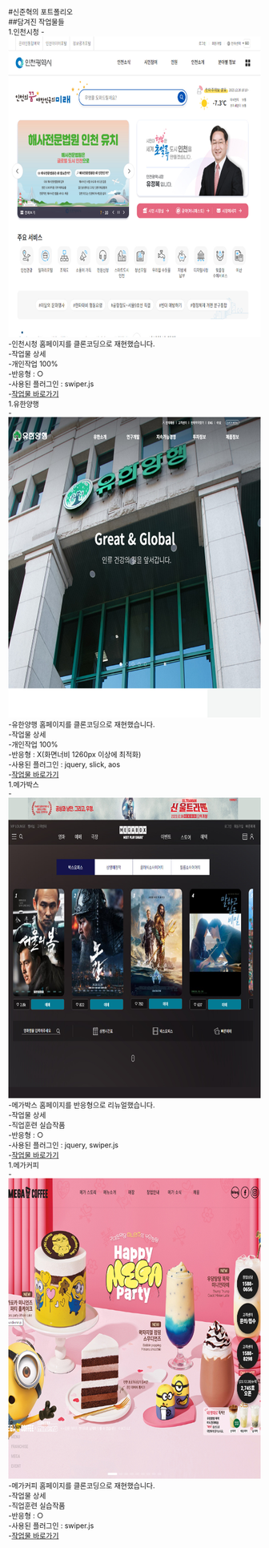#신준혁의 포트폴리오    
##담겨진 작업물들   
1.인천시청
    -<img src="./assets/images/preview-incheon.jpg" width="600" height="600">   
    -인천시청 홈페이지를 클론코딩으로 재현했습니다.     
    -작업물 상세    
        -개인작업 100%      
        -반응형 : ○     
        -사용된 플러그인 : swiper.js    
    -[작업물 바로가기](https://dunadan613.github.io/incheon/)   
1.유한양행    
    -<img src="./assets/images/preview-yuhan.jpg" width="600" height="600">    
    -유한양행 홈페이지를 클론코딩으로 재현했습니다.    
    -작업물 상세    
        -개인작업 100%    
        -반응형 : Χ(화면너비 1260px 이상에 최적화)    
        -사용된 플러그인 : jquery, slick, aos    
    -[작업물 바로가기](https://dunadan613.github.io/yuhan/)    
1.메가박스    
    -<img src="./assets/images/preview-megabox.jpg" width="600" height="600">    
    -메가박스 홈페이지를 반응형으로 리뉴얼했습니다.    
    -작업물 상세    
        -직업훈련 실습작품    
        -반응형 : ○    
        -사용된 플러그인 : jquery, swiper.js    
    -[작업물 바로가기](https://dunadan613.github.io/megabox/)    
1.메가커피    
    -<img src="./assets/images/preview-megacoffee.jpg" width="600" height="600">    
    -메가커피 홈페이지를 클론코딩으로 재현했습니다.    
    -작업물 상세    
        -직업훈련 실습작품    
        -반응형 : ○    
        -사용된 플러그인 : swiper.js    
    -[작업물 바로가기](https://dunadan613.github.io/megacoffee/)    